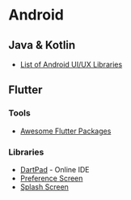 # Android

## Java & Kotlin

* [List of Android UI/UX Libraries](https://github.com/wasabeef/awesome-android-ui)

## Flutter
### Tools
* [Awesome Flutter Packages](https://github.com/Solido/awesome-flutter)
### Libraries
* [DartPad](https://dartpad.dev/embed-flutter.html) - Online IDE
* [Preference Screen](https://pub.dev/packages/preferences)
* [Splash Screen](https://pub.dev/packages/splashscreen)
